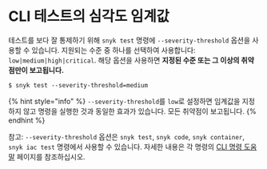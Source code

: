 # CLI 테스트의 심각도 임계값

테스트를 보다 잘 통제하기 위해 `snyk test` 명령에 `--severity-threshold` 옵션을 사용할 수 있습니다. 지원되는 수준 중 하나를 선택하여 사용합니다: `low|medium|high|critical`. 해당 옵션을 사용하면 **지정된 수준 또는 그 이상의 취약점만이 보고됩니다.**

`$ snyk test --severity-threshold=medium`

{% hint style="info" %}
`--severity-threshold`를 `low`로 설정하면 임계값을 지정하지 않고 명령을 실행한 것과 동일한 효과가 있습니다. 모든 취약점이 보고됩니다.
{% endhint %}

참고: `--severity-threshold` 옵션은 `snyk test`, `snyk code`, `snyk container`, `snyk iac test` 명령에서 사용할 수 있습니다. 자세한 내용은 각 명령의 [CLI 명령 도움말](../commands/) 페이지를 참조하십시오.